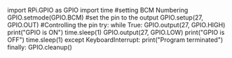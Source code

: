import RPi.GPIO as GPIO
import time
#setting BCM Numbering
GPIO.setmode(GPIO.BCM)
#set the pin to the output
GPIO.setup(27, GPIO.OUT)
#Controlling the pin
try:
 while True:
  GPIO.output(27, GPIO.HIGH)
  print("GPIO is ON")
  time.sleep(1)
  GPIO.output(27, GPIO.LOW)
  print("GPIO is OFF")
  time.sleep(1)
except KeyboardInterrupt:
 print("Program terminated")
finally:
 GPIO.cleanup()
